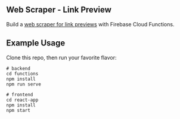 ## Web Scraper - Link Preview

Build a [web scraper for link previews](https://fireship.io/lessons/web-scraping-guide) with Firebase Cloud Functions. 


## Example Usage

Clone this repo, then run your favorite flavor:

```
# backend
cd functions
npm install
npm run serve

# frontend
cd react-app
npm install
npm start
```
